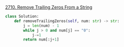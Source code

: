 

[2710. Remove Trailing Zeros From a String](https://leetcode.cn/problems/remove-trailing-zeros-from-a-string/)

```python
class Solution:
    def removeTrailingZeros(self, num: str) -> str:
        j = len(num) - 1
        while j > 0 and num[j] == "0":
            j-=1
        return num[:j+1]
```

